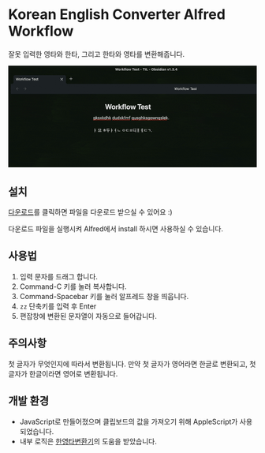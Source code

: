 # Korean English Converter Alfred Workflow

잘못 입력한 영타와 한타, 그리고 한타와 영타를 변환해줍니다.

![converter](/converter.gif)

## 설치

[다운로드](https://github.com/pozafly/alfred-korean-english-converter/raw/main/src/Korean-English-Converter.alfredworkflow)를 클릭하면 파일을 다운로드 받으실 수 있어요 :)

다운로드 파일을 실행시켜 Alfred에서 install 하시면 사용하실 수 있습니다.

## 사용법

1. 입력 문자를 드래그 합니다.
2. Command-C 키를 눌러 복사합니다.
3. Command-Spacebar 키를 눌러 알프레드 창을 띄웁니다.
4. `zz` 단축키를 입력 후 Enter
5. 편잡창에 변환된 문자열이 자동으로 들어갑니다.

## 주의사항

첫 글자가 무엇인지에 따라서 변환됩니다. 만약 첫 글자가 영어라면 한글로 변환되고, 첫 글자가 한글이라면 영어로 변환됩니다.

## 개발 환경

- JavaScript로 만들어졌으며 클립보드의 값을 가져오기 위해 AppleScript가 사용되었습니다.
- 내부 로직은 [한영타변환기](https://theyt.net/wiki/%ED%95%9C%EC%98%81%ED%83%80%EB%B3%80%ED%99%98%EA%B8%B0)의 도움을 받았습니다.
